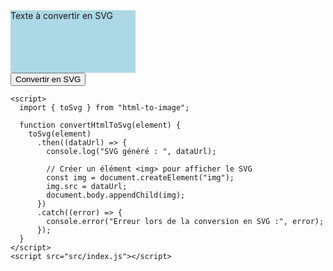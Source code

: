 <!DOCTYPE html>
<html>
  <head>
    <title>Parcel Sandbox</title>
    <meta charset="UTF-8" />
  </head>

  <body>
    <div id="app">
      <div
        id="myElement"
        style="width: 200px; height: 100px; background: lightblue"
      >
        Texte à convertir en SVG
      </div>
      <button onclick="convertHtmlToSvg(document.getElementById('myElement'))">
        Convertir en SVG
      </button>
    </div>

    <script>
      import { toSvg } from "html-to-image";

      function convertHtmlToSvg(element) {
        toSvg(element)
          .then((dataUrl) => {
            console.log("SVG généré : ", dataUrl);

            // Créer un élément <img> pour afficher le SVG
            const img = document.createElement("img");
            img.src = dataUrl;
            document.body.appendChild(img);
          })
          .catch((error) => {
            console.error("Erreur lors de la conversion en SVG :", error);
          });
      }
    </script>
    <script src="src/index.js"></script>
  </body>
</html>
